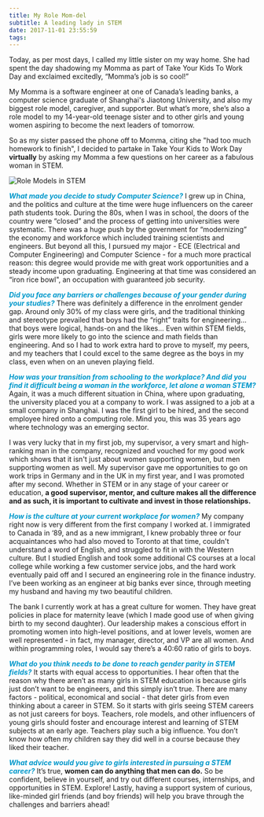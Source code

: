 ```yaml
---
title: My Role Mom-del
subtitle: A leading lady in STEM
date: 2017-11-01 23:55:59
tags:
---
```

Today, as per most days, I called my little sister on my way home. She had spent the day shadowing my Momma as part of Take Your Kids To Work Day and exclaimed excitedly, “Momma’s job is so cool!”
 
My Momma is a software engineer at one of Canada’s leading banks, a computer science graduate of Shanghai's Jiaotong University, and also my biggest role model, caregiver, and supporter. But what’s more, she’s also a role model to my 14-year-old teenage sister and to other girls and young women aspiring to become the next leaders of tomorrow.
 
So as my sister passed the phone off to Momma, citing she "had too much homework to finish", I decided to partake in Take Your Kids to Work Day **virtually** by asking my Momma a few questions on her career as a fabulous woman in STEM.

![Role Models in STEM](/img/2017-11-01-girl-power-family.png)

<span style="color: #0098CB">***What made you decide to study Computer Science?***</span>
I grew up in China, and the politics and culture at the time were huge influencers on the career path students took. During the 80s, when I was in school, the doors of the country were “closed” and the process of getting into universities were systematic. There was a huge push by the government for “modernizing” the economy and workforce which included training scientists and engineers. But beyond all this, I pursued my major - ECE (Electrical and Computer Engineering) and Computer Science - for a much more practical reason: this degree would provide me with great work opportunities and a steady income upon graduating. Engineering at that time was considered an “iron rice bowl", an occupation with guaranteed job security. 

<span style="color: #0098CB">***Did you face any barriers or challenges because of your gender during your studies?***</span>
There was definitely a difference in the enrolment gender gap. Around only 30% of my class were girls, and the traditional thinking and stereotype prevailed that boys had the “right” traits for engineering… that boys were logical, hands-on and the likes... Even within STEM fields, girls were more likely to go into the science and math fields than engineering. And so I had to work extra hard to prove to myself, my peers, and my teachers that I could excel to the same degree as the boys in my class, even when on an uneven playing field. 
 
<span style="color: #0098CB">***How was your transition from schooling to the workplace? And did you find it difficult being a woman in the workforce, let alone a woman STEM?***</span>
Again, it was a much different situation in China, where upon graduating, the university placed you at a company to work. I was assigned to a job at a small company in Shanghai. I was the first girl to be hired, and the second employee hired onto a computing role. Mind you, this was 35 years ago where technology was an emerging sector. 

I was very lucky that in my first job, my supervisor, a very smart and high-ranking man in the company, recognized and vouched for my good work which shows that it isn't just about women supporting women, but men supporting women as well. My supervisor gave me opportunities to go on work trips in Germany and in the UK in my first year, and I was promoted after my second. Whether in STEM or in any stage of your career or education, **a good supervisor, mentor, and culture makes all the difference and as such, it is important to cultivate and invest in those relationships.**

<span style="color: #0098CB">***How is the culture at your current workplace for women?***</span>
My company right now is very different from the first company I worked at. I immigrated to Canada in ‘89, and as a new immigrant, I knew probably three or four acquaintances who had also moved to Toronto at that time, couldn't understand a word of English, and struggled to fit in with the Western culture. But I studied English and took some additional CS courses at a local college while working a few customer service jobs, and the hard work eventually paid off and I secured an engineering role in the finance industry. I’ve been working as an engineer at big banks ever since, through meeting my husband and having my two beautiful children. 

The bank I currently work at has a great culture for women. They have great policies in place for maternity leave (which I made good use of when giving birth to my second daughter). Our leadership makes a conscious effort in promoting women into high-level positions, and at lower levels, women are well represented - in fact, my manager, director, and VP are all women. And within programming roles, I would say there’s a 40:60 ratio of girls to boys.  

<span style="color: #0098CB">***What do you think needs to be done to reach gender parity in STEM fields?***</span>
It starts with equal access to opportunities. I hear often that the reason why there aren’t as many girls in STEM education is because girls just don’t want to be engineers, and this simply isn’t true. There are many factors - political, economical and social - that deter girls from even thinking about a career in STEM. So it starts with girls seeing STEM careers as not just careers for boys. Teachers, role models, and other influencers of young girls should foster and encourage interest and learning of STEM subjects at an early age. Teachers play such a big influence. You don’t know how often my children say they did well in a course because they liked their teacher. 

<span style="color: #0098CB">***What advice would you give to girls interested in pursuing a STEM career?***</span>
It’s true, **women can do anything that men can do.** So be confident, believe in yourself, and try out different courses, internships, and opportunities in STEM. Explore! Lastly, having a support system of curious, like-minded girl friends (and boy friends) will help you brave through the challenges and barriers ahead!